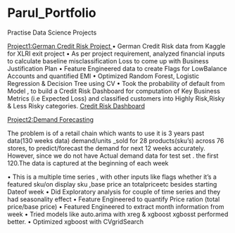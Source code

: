# Parul_Portfolio
Practise Data Science Projects

[Project1:German Credit Risk Project ](https://github.com/ps1608/ps_2019/edit/master/XlriExitProject_GermanCreditRisk)
•	German Credit Risk data from Kaggle for XLRI exit project
•	As per project requirement, analyzed financial inputs to calculate baseline misclassification Loss to come up with Business Justification Plan
•	Feature Engineered data to create Flags for LowBalance Accounts and quantified EMI 
•	Optimized Random Forest, Logistic Regression & Decision Tree using CV 
•	Took the probability of default from Model , to build a Credit Risk Dashboard for computation of Key Business Metrics (i.e Expected Loss) and classified customers into Highly Risk,Risky & Less Risky categories.
[Credit Risk Dashboard](https://public.tableau.com/profile/psald2415#!/vizhome/GermanCreditRisk_Dashboard/CreditRiskDashboard)

[Project2:Demand Forecasting](https://github.com/ps1608/ps_2019/tree/master/DemandForecast)

The problem is of a retail chain which wants to use it is 3 years past data(130 weeks data)
demand/units _sold for 28 products(sku’s) across 76 stores, to predict/forecast the demand for next 
12 weeks accurately. However, since we do not have Actual demand data for test set . the first 120.The data is captured at the beginning of each week

•	This is a multiple time series , with other inputs like flags whether it’s a featured sku/on display sku ,base price an totalpriceetc besides starting Dateof week
•	Did Exploratory analysis for couple of time series and they had seasonality effect
•	Feature Engineered  to quantify Price ration (total price/base price) 
•	Featured Engineered to extract month information from week 
•	Tried models like auto.arima with xreg & xgboost  xgbosst performed better.
•	Optimized xgboost  with CVgridSearch                  





